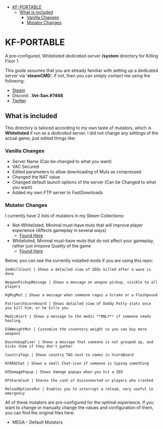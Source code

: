 - [KF-PORTABLE](#kf-portable)
  - [What is included](#what-is-included)
    - [Vanilla Changes](#vanilla-changes)
    - [Mutator Changes](#mutator-changes)

# KF-PORTABLE

A pre-configured, Whitelisted *dedicated-server* **/system** directory for Killing Floor 1

This guide assumes that you are already familiar with setting up a dedicated server via '**steamCMD**', if not, then you can simply contact me using the following:

- [Steam](https://steamcommunity.com/id/Vel-San/)
- Discord: **.Vel-San.#7468**
- [Twitter](https://twitter.com/Vel__San)

## What is included

This directory is tailored according to my own taste of mutators, which is **Whitelisted** if run as a *dedicated* server.
I did not change any settings of the actual game, just edited things like:

### Vanilla Changes

- Server Name (Can be changed to what you want)
- VAC Secured
- Edited parameters to allow downloading of Muts as compressed
- Changed the NAT value
- Changed default launch options of the server (Can be Changed to what you want)
- Added my own FTP server to FastDownloads

### Mutator Changes

I currently have 2 lists of mutators in my Steam Collections:

- Not-Whitelisted, Minimal must-have muts that will improve player experience (Affects gameplay in several ways)
  - [Found Here](https://steamcommunity.com/sharedfiles/filedetails/?id=1913521033)
- Whitelisted, Minimal must-have muts that do not affect your gameplay, rather just imrpove Quality of the game
  - [Found Here](https://steamcommunity.com/sharedfiles/filedetails/?id=1490172785)

Below, you can see the currently installed mods if you are using this repo:

```text
ZedKillCount | Shows a detailed view of ZEDs killed after a wave is done

WeaponPickupMessage | Shows a message on weapon pickup, visible to all players

RgMsgMut | Shows a message when someone rages a Scrake or a Fleshpound

PatriarchScoreboard | Shows detailed view of Daddy Patty stats once you kill him, or he kills you

MedicAlert | Shows a message to the medic **ONLY** if someone needs healing

ESWWeightMut | Customize the inventory weight so you can buy more weapons

DouchebagFixer | Shows a message that someone is not grouped up, and kicks them if they don't gather

CountryTags | Shows country TAG next to names in ScoreBoard

KFARGChat | Shows a small Chat-icon if someone is typing something

KFDamagePopup | Shows damage popups when you hit a ZED

KFShareCash | Shares the cash of disconnected or players who crashed

ReloadOptionsMut | Enables you to interrupt a reload, very useful in emergency
```

All of these mutators are pre-configured for the optimal experience. If you want to change or manually change the values and configuration of them, you can find the original files here:

<!-- TODO -->
- MEGA - Default Mutators
